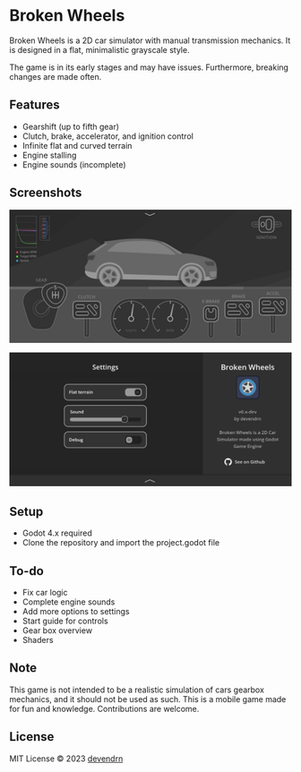 # Broken Wheels

Broken Wheels is a 2D car simulator with manual transmission mechanics.
It is designed in a flat, minimalistic grayscale style.

The game is in its early stages and may have issues.
Furthermore, breaking changes are made often.

## Features

 - Gearshift (up to fifth gear)
 - Clutch, brake, accelerator, and ignition control
 - Infinite flat and curved terrain
 - Engine stalling
 - Engine sounds (incomplete)

## Screenshots

![Screenshot](docs/screenshot1.jpg "Game Screenshot")

![Screenshot](docs/screenshot2.jpg "Settings Screenshot")

## Setup

 - Godot 4.x required
 - Clone the repository and import the project.godot file

## To-do

 - Fix car logic
 - Complete engine sounds
 - Add more options to settings
 - Start guide for controls
 - Gear box overview
 - Shaders

## Note

This game is not intended to be a realistic simulation of cars gearbox mechanics, and it should not be used as such.
This is a mobile game made for fun and knowledge.
Contributions are welcome.

## License

MIT License © 2023 [devendrn](https://github.com/devendrn)
